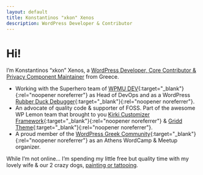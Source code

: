 ```yaml
---
layout: default
title: Konstantinos "xkon" Xenos
description: WordPress Developer & Contributor
---
```

# Hi!

I’m Konstantinos “xkon” Xenos, a [WordPress Developer, Core Contributor & Privacy Component Maintainer](https://xkon.gr/wp-contributions/) from Greece.

+ Working with the Superhero team of [WPMU DEV](https://premium.wpmudev.org/){:target="_blank"}{:rel="noopener noreferrer"} as Head of DevOps and as a WordPress [Rubber Duck Debugger](https://en.wikipedia.org/wiki/Rubber_duck_debugging){:target="_blank"}{:rel="noopener noreferrer"}.
+ An advocate of quality code & supporter of FOSS. Part of the awesome WP Lemon team that brought to you [Kirki Customizer Framework](https://kirki.org/){:target="_blank"}{:rel="noopener noreferrer"} & [Gridd Theme](https://wplemon.com/gridd/){:target="_blank"}{:rel="noopener noreferrer"}.
+ A proud member of the [WordPress Greek Community](https://wpgreece.org/){:target="_blank"}{:rel="noopener noreferrer"} as an Athens WordCamp & Meetup organizer.

While I’m not online… I’m spending my little free but quality time with my lovely wife & our 2 crazy dogs, [painting or tattooing](https://xkon.gr/tattoos/).